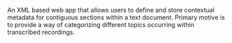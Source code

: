 An XML based web app that allows users to define and store contextual metadata for contiguous sections within a text document. Primary motive is to provide a way of categorizing different topics occurring within transcribed recordings.